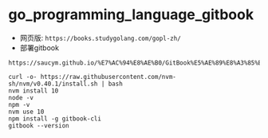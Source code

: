 # go_programming_language_gitbook
- 网页版: `https://books.studygolang.com/gopl-zh/`
- 部署gitbook
```
https://saucym.github.io/%E7%AC%94%E8%AE%B0/GitBook%E5%AE%89%E8%A3%85%E4%BD%BF%E7%94%A8%E4%B8%8E%E9%83%A8%E7%BD%B2.html
```
```shell
curl -o- https://raw.githubusercontent.com/nvm-sh/nvm/v0.40.1/install.sh | bash
nvm install 10
node -v
npm -v
nvm use 10
npm install -g gitbook-cli
gitbook --version
```